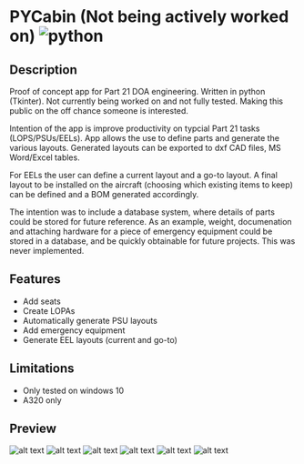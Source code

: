 # PYCabin (Not being actively worked on) ![python](https://img.shields.io/badge/python-3.6+-blue)

## Description
Proof of concept app for Part 21 DOA engineering. Written in python (Tkinter).
Not currently being worked on and not fully tested. Making this public on the off chance someone is interested.

Intention of the app is improve productivity on typcial Part 21 tasks (LOPS/PSUs/EELs).
App allows the use to define parts and generate the various layouts.
Generated layouts can be exported to dxf CAD files, MS Word/Excel tables.

For EELs the user can define a current layout and a go-to layout. A final layout to be installed on the aircraft (choosing which existing items to keep) can be defined and a BOM generated accordingly.

The intention was to include a database system, where details of parts could be stored for future reference. As an example, weight, documenation and attaching hardware for a piece of emergency equipment could be stored in a database, and be quickly obtainable for future projects. This was never implemented.

## Features
  - Add seats
  - Create LOPAs
  - Automatically generate PSU layouts
  - Add emergency equipment
  - Generate EEL layouts (current and go-to)

## Limitations
  - Only tested on windows 10
  - A320 only

## Preview
![alt text](https://i.imgur.com/T9TXdQA.jpg)
![alt text](https://i.imgur.com/TGQvXVe.jpg)
![alt text](https://i.imgur.com/sTjxOTz.jpg)
![alt text](https://i.imgur.com/sib1nz0.jpg)
![alt text](https://i.imgur.com/cerZ2mg.jpg)
![alt text](https://i.imgur.com/7wHgmzi.jpg)

